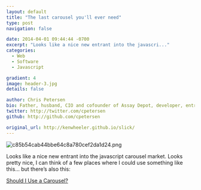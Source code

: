 ```yaml
---
layout: default
title: "The last carousel you'll ever need"
type: post
navigation: false

date: 2014-04-01 09:44:44 -0700
excerpt: "Looks like a nice new entrant into the javascri..."
categories:
  - Web
  - Software
  - Javascript

gradient: 4
image: header-3.jpg
details: false

author: Chris Petersen
bio: Father, husband, CIO and cofounder of Assay Depot, developer, entrepreneur and technologist.
twitter: http://twitter.com/cpetersen
github: http://github.com/cpetersen

original_url: http://kenwheeler.github.io/slick/
---
```



  ![c85b54cab44bbe64c8a780cef2da1d24.png](/attachments/c85b54cab44bbe64c8a780cef2da1d24/image.png)  

 Looks like a nice new entrant into the javascript carousel market. Looks pretty nice, I can think of a few places where I could use something like this… but there’s also this: 

  [Should I Use a Carousel?](http://shouldiuseacarousel.com) 

 
